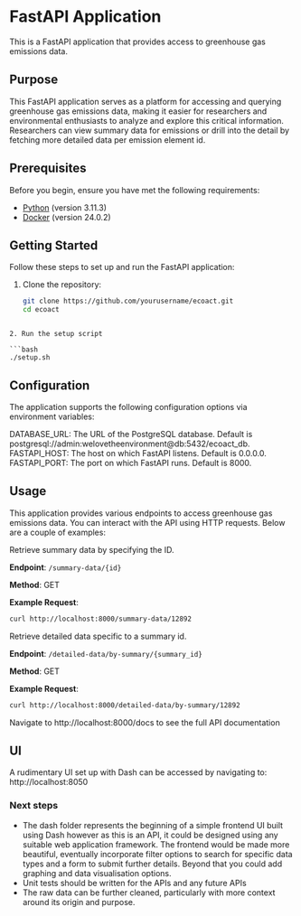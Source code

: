 # FastAPI Application

This is a FastAPI application that provides access to greenhouse gas emissions data.

## Purpose

This FastAPI application serves as a platform for accessing and querying greenhouse gas emissions data, making it easier for researchers and environmental enthusiasts to analyze and explore this critical information. Researchers can view summary data for emissions or drill into the detail by fetching more detailed data per emission element id.

## Prerequisites

Before you begin, ensure you have met the following requirements:

- [Python](https://www.python.org/) (version 3.11.3)
- [Docker](https://www.docker.com/) (version 24.0.2)

## Getting Started

Follow these steps to set up and run the FastAPI application:

1. Clone the repository:

   ```bash
   git clone https://github.com/yourusername/ecoact.git
   cd ecoact
   ```

````

2. Run the setup script

```bash
./setup.sh
````

## Configuration

The application supports the following configuration options via environment variables:

DATABASE_URL: The URL of the PostgreSQL database. Default is postgresql://admin:welovetheenvironment@db:5432/ecoact_db.
FASTAPI_HOST: The host on which FastAPI listens. Default is 0.0.0.0.
FASTAPI_PORT: The port on which FastAPI runs. Default is 8000.

## Usage

This application provides various endpoints to access greenhouse gas emissions data. You can interact with the API using HTTP requests. Below are a couple of examples:

Retrieve summary data by specifying the ID.

**Endpoint**: `/summary-data/{id}`

**Method**: GET

**Example Request**:

```bash
curl http://localhost:8000/summary-data/12892
```

Retrieve detailed data specific to a summary id.

**Endpoint**: `/detailed-data/by-summary/{summary_id}`

**Method**: GET

**Example Request**:

```bash
curl http://localhost:8000/detailed-data/by-summary/12892
```

Navigate to http://localhost:8000/docs to see the full API documentation

## UI

A rudimentary UI set up with Dash can be accessed by navigating to: http://localhost:8050

### Next steps

- The dash folder represents the beginning of a simple frontend UI built using Dash however as this is an API, it could be designed using any suitable web application framework. The frontend would be made more beautiful, eventually incorporate filter options to search for specific data types and a form to submit further details. Beyond that you could add graphing and data visualisation options.
- Unit tests should be written for the APIs and any future APIs
- The raw data can be further cleaned, particularly with more context around its origin and purpose.
